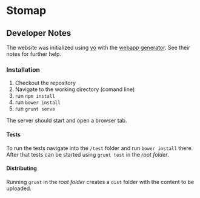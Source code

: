 # Stomap

## Developer Notes
The website was initialized using [yo](http://yeoman.io/) with the [webapp generator](https://github.com/yeoman/generator-webapp). See their notes for further help.

### Installation
1. Checkout the repository
1. Navigate to the working directory (comand line)
  1. run `npm install`
  1. run `bower install`
  1. run `grunt serve`

The server should start and open a browser tab.

#### Tests
To run the tests navigate into the `/test` folder and run `bower install` there.
After that tests can be started using `grunt test` in the *root folder*.

#### Distributing
Running `grunt` in the *root folder* creates a `dist` folder with the content to be uploaded.

